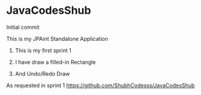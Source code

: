 # JavaCodesShub
Initial commit

This is my JPAint Standalone Application

1. This is my first sprint 1

2. I have draw a filled-in Rectangle

3. And Undo/Redo Draw

As requested in sprint 1
https://github.com/ShubhCodesss/JavaCodesShub

